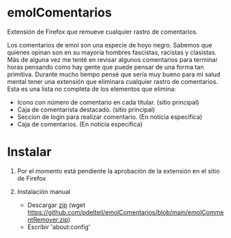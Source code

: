 # emolComentarios
Extensión de Firefox que remueve cualquier rastro de comentarios. 


Los comentarios de emol son una especie de hoyo negro. Sabemos que quienes opinan son en su mayoría hombres fascistas, racistas y clasistas. Más de alguna vez me tenté en revisar algunos comentarios para terminar horas pensando como hay gente que puede pensar de una forma tan primitiva. Durante mucho tiempo pensé que sería muy bueno para mi salud mental tener una extensión que eliminara cualquier rastro de comentarios. Esta es una lista no completa de los elementos que elimina: 

- Icono con número de comentario en cada titular. (sitio principal)
- Caja de comentarista destacado. (sitio principal)
- Seccion de login para realizar comentario. (En noticia especifica) 
- Caja de comentarios. (En noticia especifica) 


# Instalar 

1. Por el momento está pendiente la aprobación de la extensión en el sitio de Firefox
2. Instalación manual 
   
   - Descargar [zip](https://github.com/pdelteil/emolComentarios/blob/main/emolCommentRemover.zip)  (wget https://github.com/pdelteil/emolComentarios/blob/main/emolCommentRemover.zip)
   - Escribir 'about:config'
